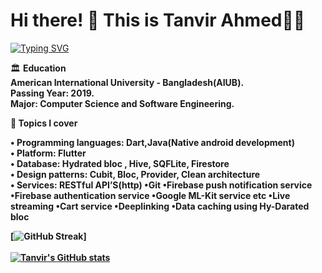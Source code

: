 # Hi there! 👋 This is Tanvir Ahmed👨‍💻

<a href="https://git.io/typing-svg"><img src="https://readme-typing-svg.demolab.com?font=Fira+Code&weight=700&pause=1000&color=8DF75D&background=FF56C300&random=false&width=435&lines=Flutter+developer" alt="Typing SVG" /></a>

🏛 <b> Education<b/><br />
American International University - Bangladesh(AIUB).<br />
Passing Year: 2019.<br />
Major: Computer Science and Software Engineering.<br />

💬 <b> Topics I cover<b/><br />

• <b>Programming languages:</b> Dart,Java(Native android development)<br />
• <b>Platform:</b> Flutter<br />
• <b>Database:</b> Hydrated bloc , Hive, SQFLite, Firestore<br />
• <b>Design patterns:</b> Cubit, Bloc, Provider, Clean architecture<br />
• <b>Services:</b> RESTful API’S(http) •Git •Firebase push notification service •Firebase authentication service •Google ML-Kit service etc •Live streaming •Cart service •Deeplinking •Data caching using Hy-Darated bloc

[![GitHub Streak](https://streak-stats.demolab.com/?user=Tomal9924&theme=dark)]<br /><br />
[![Tanvir's GitHub stats](https://github-readme-stats.vercel.app/api/top-langs/?username=Tomal9924&show_icons=true&theme=radical&hide=swift,ruby,objective-c,kotlin)](https://github.com/Tomal9924/github-readme-stats)


<!--
**Tomal9924/Tomal9924** is a ✨ _special_ ✨ repository because its `README.md` (this file) appears on your GitHub profile.

Here are some ideas to get you started:

- 🔭 I’m currently working on ...
- 🌱 I’m currently learning ...
- 👯 I’m looking to collaborate on ...
- 🤔 I’m looking for help with ...
- 💬 Ask me about ...
- 📫 How to reach me: ...
- 😄 Pronouns: ...
- ⚡ Fun fact: ...
-->
